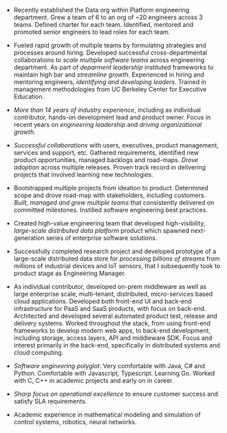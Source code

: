 - Recently established the Data org within Platform engineering department. Grew a team of 6 to an org of ~20 engineers across 3 teams. Defined charter for each team. Identified, mentored and promoted senior engineers to lead roles for each team.

- Fueled rapid growth of multiple teams by formulating strategies and processes around hiring. Developed successful cross-departmental collaborations to _scale multiple software teams_ across engineering department. As part of _deparment leadership_ instituted frameworks to maintain high bar and _streamline growth_. Experienced in hiring and mentoring engineers, _identifying and developing leaders_. Trained in management methodologies from UC Berkeley Center for Executive Education.

- _More than 14 years of industry experience_, including as individual contributor, hands-on development lead and product owner. Focus in recent years on _engineering leadership_ and _driving organizational growth_.

- _Successful collaborations_ with users, executives, product management, services and support, etc. Gathered requirements, identified new product opportunities, managed backlogs and road-maps. _Drove adoption_ across multiple releases. Proven track record in delivering projects that involved learning new technologies.

- Bootstrapped multiple projects from ideation to product. Determined scope and drove road-map with stakeholders, including customers. _Built, managed and grew multiple teams_ that consistently delivered on committed milestones. Instilled software engineering best practices.

- Created high-value engineering team that developed high-visibility, _large-scale distributed data platform_ product which spawned next-generation series of enterprise software solutions.

- Successfully completed research project and developed prototype of a large-scale distributed data store for _processing billions of streams_ from millions of industrial devices and IoT sensors, that I subsequently took to product stage as Engineering Manager.

- As individual contributor, developed on-prem middleware as well as large enterprise scale, multi-tenant, distributed, micro-services based cloud applications. Developed both front-end UI and back-end infrastructure for PaaS and SaaS products, with focus on back-end. Architected and developed several automated product test, release and delivery systems. Worked throughout the stack, from using front-end frameworks to develop modern web apps, to back-end development, including storage, access layers, API and middleware SDK. Focus and interest primarily in the back-end, specifically in distributed systems and cloud computing.

- _Software engineering polyglot_. Very comfortable with Java, C# and Python. Comfortable with Javascript, Typescript. Learning Go. Worked with C, C++ in academic projects and early on in career.

- _Sharp focus on operational excellence_ to ensure customer success and satisfy SLA requirements.

- Academic experience in mathematical modeling and simulation of control systems, robotics, neural networks.
